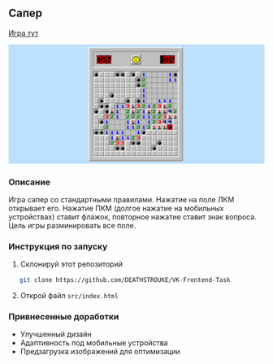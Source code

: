 ## Сапер

[Игра тут](https://deathstrouke.github.io/VK-Frontend-Task/)

![Alt-игровое_поле](./preview/game-full-width.jpg)

### Описание

Игра сапер со стандартными правилами. Нажатие на поле ЛКМ открывает его. Нажатие ПКМ (долгое нажатие на мобильных
устройствах) ставит флажок, повторное нажатие ставит знак вопроса. Цель игры разминировать все поле.

### Инструкция по запуску

1. Склонируй этот репозиторий

```sh
   git clone https://github.com/DEATHSTROUKE/VK-Frontend-Task
```

2. Открой файл `src/index.html`

### Привнесенные доработки

- Улучшенный дизайн
- Адаптивность под мобильные устройства
- Предзагрузка изображений для оптимизации